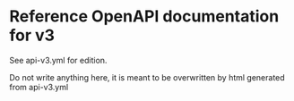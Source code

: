 # Reference OpenAPI documentation for v3

See api-v3.yml for edition.

Do not write anything here, it is meant to be overwritten by html generated from api-v3.yml
